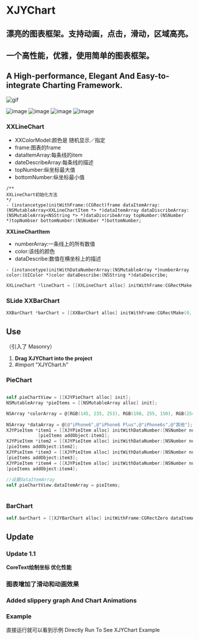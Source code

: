 # XJYChart

## 漂亮的图表框架。支持动画，点击，滑动，区域高亮。 

## 一个高性能，优雅，使用简单的图表框架。
## A High-performance, Elegant And Easy-to-integrate Charting Framework.

![gif](https://github.com/JunyiXie/XJYChart/raw/master/photos/XJYChart.gif)


![image](https://github.com/JunyiXie/XJYChart/raw/master/photos/image1.PNG)
 ![image](https://github.com/JunyiXie/XJYChart/raw/master/photos/image3.PNG)
![image](https://github.com/JunyiXie/XJYChart/raw/master/photos/image4.PNG)
![image](https://github.com/JunyiXie/XJYChart/raw/master/photos/image5.PNG)


### XXLineChart

- XXColorModel:颜色是 随机显示／指定
- frame:图表的frame
- dataItemArray:每条线的item
- dateDescribeArray:每条线的描述
- topNumber:纵坐标最大值
- bottomNumber:纵坐标最小值

```
/**
XXLineChart初始化方法
*/
- (instancetype)initWithFrame:(CGRect)frame dataItemArray:(NSMutableArray<XXLineChartItem *> *)dataItemArray dataDiscribeArray:(NSMutableArray<NSString *> *)dataDiscribeArray topNumber:(NSNumber *)topNumbser bottomNumber:(NSNumber *)bottomNumber;
```

**XXLineChartItem**

- numberArray:一条线上的所有数值
- color:该线的颜色
- dataDescribe:数值在横坐标上的描述

```
- (instancetype)initWithDataNumberArray:(NSMutableArray *)numberArray color:(UIColor *)color dataDescribe:(NSString *)dataDescribe;
```


```objectivec
XXLineChart *lineChart = [[XXLineChart alloc] initWithFrame:CGRectMake(0, 0, 375, 200) dataItemArray:itemArray dataDiscribeArray:[NSMutableArray arrayWithArray:@[@"January", @"February", @"March", @"April", @"May"]] topNumber:@200 bottomNumber:@0];
```

### SLide XXBarChart
```objectivec
XXBarChart *barChart = [[XXBarChart alloc] initWithFrame:CGRectMake(0, 0, 375, 200) dataItemArray:itemArray topNumber:@80 bottomNumber:@0];

```

## Use
（引入了 Masonry）

1. **Drag XJYChart into the project**
2. #import "XJYChart.h"

### PieChart

```objectivec

self.pieChartView = [[XJYPieChart alloc] init];
NSMutableArray *pieItems = [[NSMutableArray alloc] init];

NSArray *colorArray = @[RGB(145, 235, 253), RGB(198, 255, 150), RGB(254, 248, 150), RGB(253, 210, 147)];
        
NSArray *dataArray = @[@"iPhone6",@"iPhone6 Plus",@"iPhone6s",@"其他"];
XJYPieItem *item1 = [[XJYPieItem alloc] initWithDataNumber:[NSNumber numberWithDouble:20.9] color:colorArray[0] dataDescribe:dataArray[0]];
            [pieItems addObject:item1];
XJYPieItem *item2 = [[XJYPieItem alloc] initWithDataNumber:[NSNumber numberWithDouble:14.82] color:colorArray[1] dataDescribe:dataArray[1]];
[pieItems addObject:item2];
XJYPieItem *item3 = [[XJYPieItem alloc] initWithDataNumber:[NSNumber numberWithDouble:13.43] color:colorArray[2] dataDescribe:dataArray[2]];
[pieItems addObject:item3];
XJYPieItem *item4 = [[XJYPieItem alloc] initWithDataNumber:[NSNumber numberWithDouble:52] color:colorArray[3] dataDescribe:dataArray[3]];
[pieItems addObject:item4];
        
//设置dataItemArray 
self.pieChartView.dataItemArray = pieItems;
        

```

### BarChart

```objectivec
self.barChart = [[XJYBarChart alloc] initWithFrame:CGRectZero dataItemArray:itemArray topNumber:@60 bottomNumber:@0];
```

## Update 

### Update 1.1 
**CoreText绘制坐标 优化性能**
### 图表增加了滑动和动画效果
### Added slippery graph And Chart Animations
### Example 

直接运行就可以看到示例
Directly Run To See XJYChart Example

